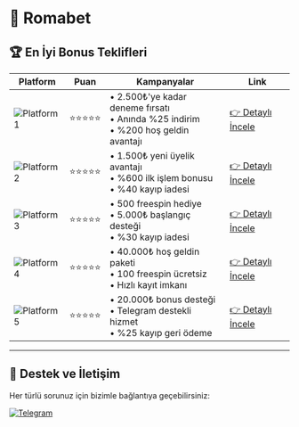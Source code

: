 # 💸 Romabet 

## 🏆 En İyi Bonus Teklifleri

| Platform | Puan | Kampanyalar | Link |
|----------|------|-------------|------|
| ![Platform1](https://betbigo.app/amp/img/padisahbet.gif) | ⭐⭐⭐⭐⭐ | • 2.500₺'ye kadar deneme fırsatı<br>• Anında %25 indirim<br>• %200 hoş geldin avantajı | [👉 Detaylı İncele](https://t2m.io/FZcxBeK) |
| ![Platform2](https://betbigo.app/amp/img/asdasdasd12345.png) | ⭐⭐⭐⭐⭐ | • 1.500₺ yeni üyelik avantajı<br>• %600 ilk işlem bonusu<br>• %40 kayıp iadesi | [👉 Detaylı İncele](https://t2m.io/lanetkeltarafbet) |
| ![Platform3](https://betbigo.app/amp/img/asdasdas1234.png) | ⭐⭐⭐⭐⭐ | • 500 freespin hediye<br>• 5.000₺ başlangıç desteği<br>• %30 kayıp iadesi | [👉 Detaylı İncele](https://t2m.io/lanetkelbetkom) |
| ![Platform4](https://betbigo.app/amp/img/bettilt-100x40-1.png) | ⭐⭐⭐⭐⭐ | • 40.000₺ hoş geldin paketi<br>• 100 freespin ücretsiz<br>• Hızlı kayıt imkanı | [👉 Detaylı İncele](https://t2m.io/lanetkelbettilt) |
| ![Platform5](https://betbigo.app/amp/img/casinogram-logo-100x40-1.png) | ⭐⭐⭐⭐⭐ | • 20.000₺ bonus desteği<br>• Telegram destekli hizmet<br>• %25 kayıp geri ödeme | [👉 Detaylı İncele](https://t2m.io/sHebjFv) |

---

## 📩 Destek ve İletişim

Her türlü sorunuz için bizimle bağlantıya geçebilirsiniz:

[![Telegram](https://cdn-icons-png.flaticon.com/512/2111/2111646.png)](https://t.me/hamdiresmi)
